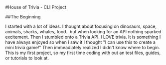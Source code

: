 #House of Trivia - CLI Project

##The Beginning

I started with a lot of ideas. I thought about focusing on dinosaurs, space, animals, sharks, whales, food.. but when looking for an API nothing sparked excitement. Then I stumbled onto a Trivia API. I LOVE trivia. It is something I have always enjoyed so when I saw it I thought "I can use this to create a mini trivia game!" Then immeadiately realized I didn't know where to begin. This is my first project, so my first time coding with out an test files, guides, or tutorials to look at. 